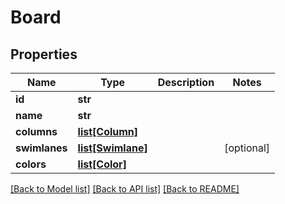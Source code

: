 # Board

## Properties
Name | Type | Description | Notes
------------ | ------------- | ------------- | -------------
**id** | **str** |  | 
**name** | **str** |  | 
**columns** | [**list[Column]**](Column.md) |  | 
**swimlanes** | [**list[Swimlane]**](Swimlane.md) |  | [optional] 
**colors** | [**list[Color]**](Color.md) |  | 

[[Back to Model list]](../README.md#documentation-for-models) [[Back to API list]](../README.md#documentation-for-api-endpoints) [[Back to README]](../README.md)

